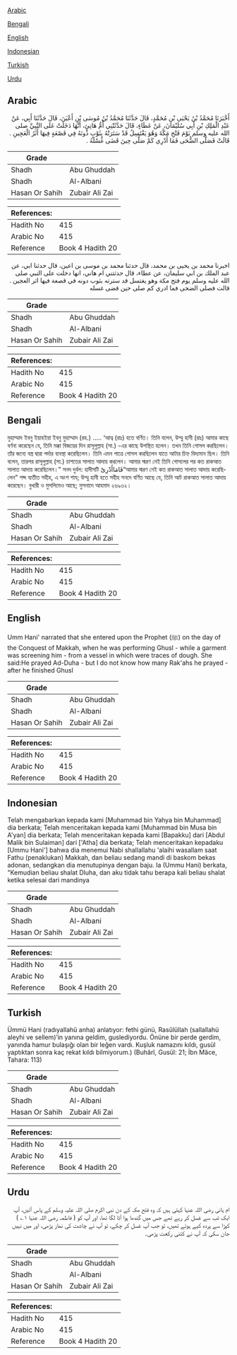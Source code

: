 [Arabic](#arabic)

[Bengali](#bengali)

[English](#english)

[Indonesian](#indonesian)

[Turkish](#turkish)

[Urdu](#urdu)

## Arabic


<div dir="rtl" lang="ar" style={{fontSize:'larger',backgroundColor:'#f8f9fa',padding:20}}>
أَخْبَرَنَا مُحَمَّدُ بْنُ يَحْيَى بْنِ مُحَمَّدٍ، قَالَ حَدَّثَنَا مُحَمَّدُ بْنُ مُوسَى بْنِ أَعْيَنَ، قَالَ حَدَّثَنَا أَبِي، عَنْ عَبْدِ الْمَلِكِ بْنِ أَبِي سُلَيْمَانَ، عَنْ عَطَاءٍ، قَالَ حَدَّثَتْنِي أُمُّ هَانِئٍ، أَنَّهَا دَخَلَتْ عَلَى النَّبِيِّ صلى الله عليه وسلم يَوْمَ فَتْحِ مَكَّةَ وَهُوَ يَغْتَسِلُ قَدْ سَتَرَتْهُ بِثَوْبٍ دُونَهُ فِي قَصْعَةٍ فِيهَا أَثَرُ الْعَجِينِ ‏‏.‏‏ قَالَتْ فَصَلَّى الضُّحَى فَمَا أَدْرِي كَمْ صَلَّى حِينَ قَضَى غُسْلَهُ ‏‏.‏‏
</div>
<div style={{backgroundColor:'#f8f9fa',padding:20, marginBottom: 10}}><table> <thead> <tr> <th>Grade</th> <th></th> </tr> </thead> <tbody> <tr><td>Shadh</td><td>Abu Ghuddah</td></tr><tr><td>Shadh</td><td>Al-Albani</td></tr><tr><td>Hasan Or Sahih</td><td>Zubair Ali Zai</td></tr></tbody></table><table> <thead> <tr> <th>References:</th> <th></th> </tr> </thead> <tbody><tr><td>Hadith No</td><td>415</td></tr><tr><td>Arabic No</td><td>415</td></tr><tr><td>Reference</td><td>Book 4 Hadith 20</td></tr></tbody></table></div>


<div dir="rtl" lang="ar" style={{fontSize:'larger',backgroundColor:'#f8f9fa',padding:20}}>
اخبرنا محمد بن يحيى بن محمد، قال حدثنا محمد بن موسى بن اعين، قال حدثنا ابي، عن عبد الملك بن ابي سليمان، عن عطاء، قال حدثتني ام هاني، انها دخلت على النبي صلى الله عليه وسلم يوم فتح مكة وهو يغتسل قد سترته بثوب دونه في قصعة فيها اثر العجين . قالت فصلى الضحى فما ادري كم صلى حين قضى غسله
</div>
<div style={{backgroundColor:'#f8f9fa',padding:20, marginBottom: 10}}><table> <thead> <tr> <th>Grade</th> <th></th> </tr> </thead> <tbody> <tr><td>Shadh</td><td>Abu Ghuddah</td></tr><tr><td>Shadh</td><td>Al-Albani</td></tr><tr><td>Hasan Or Sahih</td><td>Zubair Ali Zai</td></tr></tbody></table><table> <thead> <tr> <th>References:</th> <th></th> </tr> </thead> <tbody><tr><td>Hadith No</td><td>415</td></tr><tr><td>Arabic No</td><td>415</td></tr><tr><td>Reference</td><td>Book 4 Hadith 20</td></tr></tbody></table></div>

## Bengali


<div dir="ltr" lang="bn" style={{fontSize:'larger',backgroundColor:'#f8f9fa',padding:20}}>
মুহাম্মাদ ইবনু ইয়াহইয়া ইবনু মুহাম্মাদ (রহ.) ..... ‘আত্ব (রাঃ) হতে বর্ণিত। তিনি বলেন, উম্মু হানী (রাঃ) আমার কাছে বর্ণনা করেছেন যে, তিনি মক্কা বিজয়ের দিন রাসূলুল্লাহ (সা.) -এর কাছে উপস্থিত হলেন। তখন তিনি গোসল করছিলেন। তাঁর জন্যে বস্ত্র দ্বারা পর্দার ব্যবস্থা করেছিলেন। তিনি এমন পাত্রে গোসল করছিলেন যাতে আটার চিহ্ন বিদ্যমান ছিল। তিনি বলেন, তারপর রাসূলুল্লাহ (সা.) চাশতের সালাত আদায় করলেন। আমার স্মরণ নেই তিনি গোসলের পর কত রাকআত সালাত আদায় করেছিলেন।” সনদ দুর্বল: হাদীসটি فَامَاأَدْرِىْ“আমার স্মরণ নেই কত রাকআত সালাত আদায় করেছিলেন” শব্দ ব্যতীত সহীহ, এ অংশ শায; উম্মু হানী হতে সহীহ সনদে বর্ণিত আছে যে, তিনি আট রাকআত সালাত আদায় করেছেন। বুখারী ও মুসলিমেও আছে; মুসনাদে আহমাদ ২৬৯৩২।
</div>
<div style={{backgroundColor:'#f8f9fa',padding:20, marginBottom: 10}}><table> <thead> <tr> <th>Grade</th> <th></th> </tr> </thead> <tbody> <tr><td>Shadh</td><td>Abu Ghuddah</td></tr><tr><td>Shadh</td><td>Al-Albani</td></tr><tr><td>Hasan Or Sahih</td><td>Zubair Ali Zai</td></tr></tbody></table><table> <thead> <tr> <th>References:</th> <th></th> </tr> </thead> <tbody><tr><td>Hadith No</td><td>415</td></tr><tr><td>Arabic No</td><td>415</td></tr><tr><td>Reference</td><td>Book 4 Hadith 20</td></tr></tbody></table></div>

## English


<div dir="ltr" lang="en" style={{fontSize:'larger',backgroundColor:'#f8f9fa',padding:20}}>
Umm Hani' narrated that she entered upon the Prophet (ﷺ) on the day of the Conquest of Makkah, when he was performing Ghusl - while a garment was screening him - from a vessel in which were traces of dough. She said:He prayed Ad-Duha - but I do not know how many Rak'ahs he prayed - after he finished Ghusl
</div>
<div style={{backgroundColor:'#f8f9fa',padding:20, marginBottom: 10}}><table> <thead> <tr> <th>Grade</th> <th></th> </tr> </thead> <tbody> <tr><td>Shadh</td><td>Abu Ghuddah</td></tr><tr><td>Shadh</td><td>Al-Albani</td></tr><tr><td>Hasan Or Sahih</td><td>Zubair Ali Zai</td></tr></tbody></table><table> <thead> <tr> <th>References:</th> <th></th> </tr> </thead> <tbody><tr><td>Hadith No</td><td>415</td></tr><tr><td>Arabic No</td><td>415</td></tr><tr><td>Reference</td><td>Book 4 Hadith 20</td></tr></tbody></table></div>

## Indonesian


<div dir="ltr" lang="id" style={{fontSize:'larger',backgroundColor:'#f8f9fa',padding:20}}>
Telah mengabarkan kepada kami [Muhammad bin Yahya bin Muhammad] dia berkata; Telah menceritakan kepada kami [Muhammad bin Musa bin A'yan] dia berkata; Telah menceritakan kepada kami [Bapakku] dari [Abdul Malik bin Sulaiman] dari ['Atha] dia berkata; Telah menceritakan kepadaku [Ummu Hani'] bahwa dia menemui Nabi shallallahu 'alaihi wasallam saat Fathu (penaklukan) Makkah, dan beliau sedang mandi di baskom bekas adonan, sedangkan dia menutupinya dengan baju. Ia (Ummu Hani) berkata, "Kemudian beliau shalat Dluha, dan aku tidak tahu berapa kali beliau shalat ketika selesai dari mandinya
</div>
<div style={{backgroundColor:'#f8f9fa',padding:20, marginBottom: 10}}><table> <thead> <tr> <th>Grade</th> <th></th> </tr> </thead> <tbody> <tr><td>Shadh</td><td>Abu Ghuddah</td></tr><tr><td>Shadh</td><td>Al-Albani</td></tr><tr><td>Hasan Or Sahih</td><td>Zubair Ali Zai</td></tr></tbody></table><table> <thead> <tr> <th>References:</th> <th></th> </tr> </thead> <tbody><tr><td>Hadith No</td><td>415</td></tr><tr><td>Arabic No</td><td>415</td></tr><tr><td>Reference</td><td>Book 4 Hadith 20</td></tr></tbody></table></div>

## Turkish


<div dir="ltr" lang="tr" style={{fontSize:'larger',backgroundColor:'#f8f9fa',padding:20}}>
Ümmü Hani (radıyallahü anha) anlatıyor: fethi günü, Rasûlüllah (sallallahü aleyhi ve sellem)’in yanına geldim, guslediyordu. Önüne bir perde gerdim, yanında hamur bulaşığı olan bir leğen vardı. Kuşluk namazını kıldı, gusül yaptıktan sonra kaç rekat kıldı bilmiyorum.) (Buhârî, Gusül: 21; İbn Mâce, Tahara: 113)
</div>
<div style={{backgroundColor:'#f8f9fa',padding:20, marginBottom: 10}}><table> <thead> <tr> <th>Grade</th> <th></th> </tr> </thead> <tbody> <tr><td>Shadh</td><td>Abu Ghuddah</td></tr><tr><td>Shadh</td><td>Al-Albani</td></tr><tr><td>Hasan Or Sahih</td><td>Zubair Ali Zai</td></tr></tbody></table><table> <thead> <tr> <th>References:</th> <th></th> </tr> </thead> <tbody><tr><td>Hadith No</td><td>415</td></tr><tr><td>Arabic No</td><td>415</td></tr><tr><td>Reference</td><td>Book 4 Hadith 20</td></tr></tbody></table></div>

## Urdu


<div dir="rtl" lang="ur" style={{fontSize:'larger',backgroundColor:'#f8f9fa',padding:20}}>
ام ہانی رضی اللہ عنہا کہتی ہیں کہ وہ فتح مکہ کے دن نبی اکرم صلی اللہ علیہ وسلم کے پاس آئیں، آپ ایک ٹب سے غسل کر رہے تھے جس میں گندھا ہوا آٹا لگا تھا، اور آپ کو ( فاطمہ رضی اللہ عنہا ۱؎ ) کپڑا سے پردہ کیے ہوئے تھیں، تو جب آپ غسل کر چکے، تو آپ نے چاشت کی نماز پڑھی، اور میں نہیں جان سکی کہ آپ نے کتنی رکعت پڑھی۔
</div>
<div style={{backgroundColor:'#f8f9fa',padding:20, marginBottom: 10}}><table> <thead> <tr> <th>Grade</th> <th></th> </tr> </thead> <tbody> <tr><td>Shadh</td><td>Abu Ghuddah</td></tr><tr><td>Shadh</td><td>Al-Albani</td></tr><tr><td>Hasan Or Sahih</td><td>Zubair Ali Zai</td></tr></tbody></table><table> <thead> <tr> <th>References:</th> <th></th> </tr> </thead> <tbody><tr><td>Hadith No</td><td>415</td></tr><tr><td>Arabic No</td><td>415</td></tr><tr><td>Reference</td><td>Book 4 Hadith 20</td></tr></tbody></table></div>